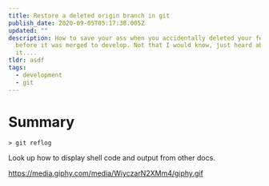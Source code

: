 ```yaml
---
title: Restore a deleted origin branch in git
publish_date: 2020-09-05T05:17:38.005Z
updated: ""
description: How to save your ass when you accidentally deleted your feature
  before it was merged to develop. Not that I would know, just heard about
  it....
tldr: asdf
tags:
  - development
  - git
---
```

# Summary

```
> git reflog
```



Look up how to display shell code and output from other docs.



https://media.giphy.com/media/WiyczarN2XMm4/giphy.gif